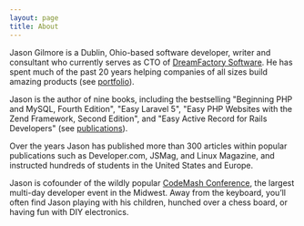 ```yaml
---
layout: page
title: About
---
```


Jason Gilmore is a Dublin, Ohio-based software developer, writer and consultant who currently serves as CTO of [DreamFactory Software](https://www.dreamfactory.com/). He has spent much of the past 20 years helping companies of all sizes build amazing products (see [portfolio](/portfolio/)).

Jason is the author of nine books, including the bestselling "Beginning PHP and MySQL, Fourth Edition", "Easy Laravel 5", "Easy PHP Websites with the Zend Framework, Second Edition", and "Easy Active Record for Rails Developers" (see [publications](/books/)).

Over the years Jason has published more than 300 articles within popular publications such as Developer.com, JSMag, and Linux Magazine, and instructed hundreds of students in the United States and Europe.

Jason is cofounder of the wildly popular [CodeMash Conference](https://www.codemash.org/), the largest multi-day developer event in the Midwest. Away from the keyboard, you’ll often find Jason playing with his children, hunched over a chess board, or having fun with DIY electronics.
